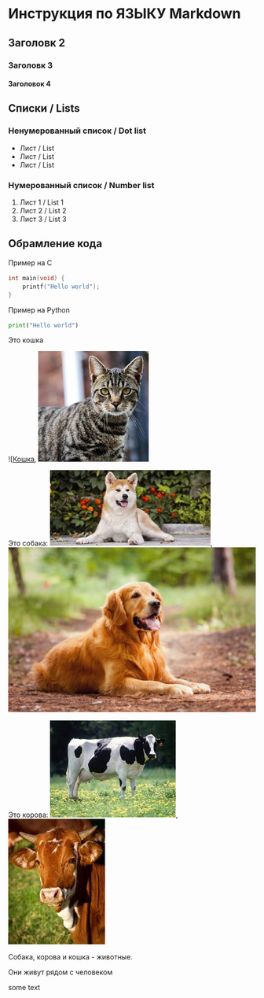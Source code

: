 # Инструкция по ЯЗЫКУ Markdown

## Заголовк 2
### Заголовк 3
#### Заголовок 4


## Списки / Lists
### Ненумерованный список / Dot list
* Лист / List
* Лист / List
* Лист / List
### Нумерованный список / Number list
1. Лист 1 / List 1
2. Лист 2 / List 2
3. Лист 3 / List 3



## Обрамление кода
Пример на С
```C
int main(void) {
	printf("Hello world");
}
```
Пример на Python
```python
print("Hello world")
```


Это кошка

![[Кошка](cat.jpeg), ![Cat](cat2.jpeg)

Это собака:
![Собака](dog.jpeg), ![Dog](dog%202.jpeg)

Это корова:
![Корова](cow.jpeg), ![Cow](cow2.jpeg)



Собака, корова и кошка - животные.

Они живут рядом с человеком


some text





